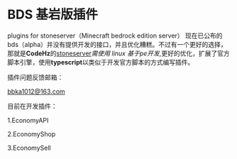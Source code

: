 # BDS 基岩版插件


plugins for stoneserver（Minecraft bedrock edition server） 现在已公布的bds（alpha）并没有提供开发的接口，并且优化糟糕。不过有一个更好的选择，那就是**CodeHz**的[stoneserver](https://github.com/codehz/StoneServer)*需使用 linux 基于pe开发*,更好的优化，扩展了官方脚本引擎，使用**typescript**以类似于开发官方脚本的方式编写插件。

插件问题反馈邮箱：


bbka1012@163.com


目前在开发插件：

1.EconomyAPI

2.EconomyShop

3.EconomySell